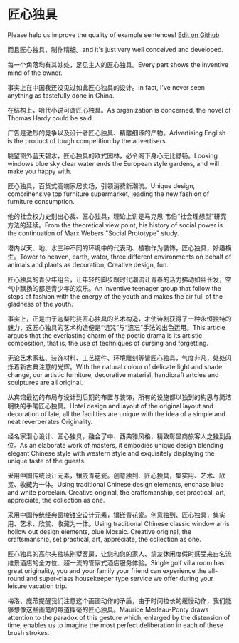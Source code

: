 # 匠心独具

Please help us improve the quality of example sentences! [Edit on Github](https://github.com/jiyushe/jiyu-example-sentence-source/blob/main/chinese/jiangxinduju.md)

<p><span class="chinese">而且匠心独具，制作精细。</span><span class="english">and it's just very well conceived and developed.</span></p>

<p><span class="chinese">每一个角落均有其妙处，足见主人的匠心独具。</span><span class="english">Every part shows the inventive mind of the owner.</span></p>

<p><span class="chinese">事实上在中国我还没见过如此匠心独具的设计。</span><span class="english">In fact, I’ve never seen anything as tastefully done in China.</span></p>

<p><span class="chinese">在结构上，哈代小说可谓匠心独具。</span><span class="english">As organization is concerned, the novel of Thomas Hardy could be said.</span></p>

<p><span class="chinese">广告是激烈的竞争以及设计者匠心独具、精雕细琢的产物。</span><span class="english">Advertising English is the product of tough competition by the advertisers.</span></p>

<p><span class="chinese">眺望窗外蓝天碧水，匠心独具的欧式园林，必令阁下身心无比舒畅。</span><span class="english">Looking windows blue sky clear water ends the European style gardens, and will make you happy with.</span></p>

<p><span class="chinese">匠心独具，百货式高端家居卖场，引领消费新潮流。</span><span class="english">Unique design, comprihensive top furniture supermarket, leading the new fashion of furniture consumption.</span></p>

<p><span class="chinese">他的社会权力史别出心裁、匠心独具，理论上讲是马克思·韦伯“社会理想型”研究方法的延续。</span><span class="english">From the theoretical view point, his history of social power is the continuation of Marx Webers "Social Prototype" study.</span></p>

<p><span class="chinese">塔内以天、地、水三种不同的环境中的代表动、植物作为装饰，匠心独具，妙趣横生。</span><span class="english">Tower to heaven, earth, water, three different environments on behalf of animals and plants as decoration, Creative design, fun.</span></p>

<p><span class="chinese">匠心独具的青少年组合，让年轻的脚步跟时代潮流让青春的活力拂动如丝长发，空气中飘扬的都是青少年的欢乐。</span><span class="english">An inventive teenager group that follow the steps of fashion with the energy of the youth and makes the air full of the gladness of the youth.</span></p>

<p><span class="chinese">事实上，正是由于迦梨陀娑匠心独具的艺术构造，才使诗剧获得了一种永恒独特的魅力，这匠心独具的艺术构造便是“诅咒”与“遗忘”手法的出色运用。</span><span class="english">This article argues that the everlasting charm of the poetic drama is its artistic composition, that is, the use of techniques of cursing and forgetting.</span></p>

<p><span class="chinese">无论艺术家私、装饰材料、工艺摆件、环境雕刻等皆匠心独具，气度非凡，处处闪烁着新古典注意的光辉。</span><span class="english">With the natural colour of delicate light and shade change, our artistic furniture, decorative material, handicraft artcles and sculptures are all original.</span></p>

<p><span class="chinese">从宾馆最初的布局与设计到后期的布置与装饰，所有的设施都以独到的构思与简洁明快的手笔匠心独具。</span><span class="english">Hotel design and layout of the original layout and decoration of late, all the facilities are unique with the idea of a simple and neat reverberates Originality.</span></p>

<p><span class="chinese">经名家潜心设计、匠心独具，融合了中、西典雅风格，精致彰显商旅客人之独到品位。</span><span class="english">As an elaborate work of masters, it embodies unique design blending elegant Chinese style with western style and exquisitely displaying the unique taste of the guests.</span></p>

<p><span class="chinese">采用中国传统设计元素，镶嵌青花瓷。创意独到、匠心独具，集实用、艺术、欣赏、收藏为一体。</span><span class="english">Using traditional Chinese design elements, enchase blue and white porcelain. Creative original, the craftsmanship, set practical, art, appreciate, the collection as one.</span></p>

<p><span class="chinese">采用中国传统经典窗棱镂空设计元素，镶嵌青花瓷。创意独到、匠心独具，集实用、艺术、欣赏、收藏为一体。</span><span class="english">Using traditional Chinese classic window arris hollow out design elements, blue Mosaic. Creative original, the craftsmanship, set practical, art, appreciate, the collection as one.</span></p>

<p><span class="chinese">匠心独具的高尔夫独栋别墅客房，让您和您的家人、挚友休闲度假时感受来自名流维景酒店的全方位、超一流的管家式酒店服务体验。</span><span class="english">Single golf villa room has great originality, you and your family your friend can experience the all-round and super-class housekeeper type service we offer during your leisure vacation trip.</span></p>

<p><span class="chinese">梅洛、庞蒂提醒我们注意这个画图动作的矛盾，由于时间拉长的缓慢动作，我们能够想像这些画笔的每道挥毫的匠心独具。</span><span class="english">Maurice Merleau-Ponty draws attention to the paradox of this gesture which, enlarged by the distension of time, enables us to imagine the most perfect deliberation in each of these brush strokes.</span></p>

